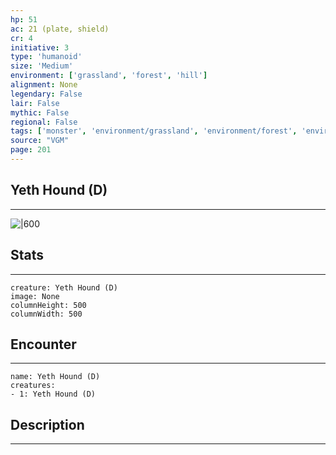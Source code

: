 ```yaml
---
hp: 51
ac: 21 (plate, shield)
cr: 4
initiative: 3
type: 'humanoid'    
size: 'Medium'
environment: ['grassland', 'forest', 'hill']
alignment: None
legendary: False
lair: False
mythic: False
regional: False
tags: ['monster', 'environment/grassland', 'environment/forest', 'environment/hill']
source: "VGM"
page: 201
---
```


## Yeth Hound (D)
---

![|600](D:/Program%20Files/5e.tools/img/bestiary/VGM/Yeth%20Hound.jpg)

## Stats
---

```statblock
creature: Yeth Hound (D)
image: None
columnHeight: 500
columnWidth: 500
```

## Encounter
---

```encounter-table
name: Yeth Hound (D)
creatures:
- 1: Yeth Hound (D)
```

## Description
---




